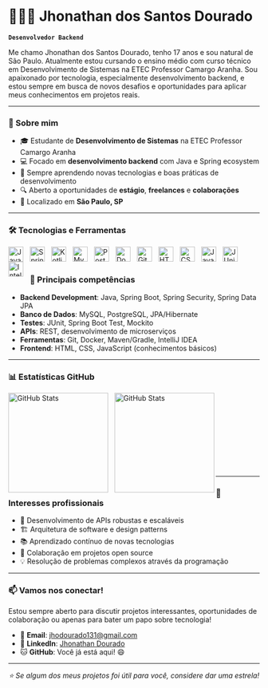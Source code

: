 # 👨🏻‍💻 Jhonathan dos Santos Dourado

**`Desenvolvedor Backend`**

Me chamo Jhonathan dos Santos Dourado, tenho 17 anos e sou natural de São Paulo. Atualmente estou cursando o ensino médio com curso técnico em Desenvolvimento de Sistemas na ETEC Professor Camargo Aranha. Sou apaixonado por tecnologia, especialmente desenvolvimento backend, e estou sempre em busca de novos desafios e oportunidades para aplicar meus conhecimentos em projetos reais.

---

### 🚀 Sobre mim

- 🎓 Estudante de **Desenvolvimento de Sistemas** na ETEC Professor Camargo Aranha
- 💻 Focado em **desenvolvimento backend** com Java e Spring ecosystem
- 🌱 Sempre aprendendo novas tecnologias e boas práticas de desenvolvimento
- 🔍 Aberto a oportunidades de **estágio**, **freelances** e **colaborações**
- 📍 Localizado em **São Paulo, SP**

---

### 🛠️ Tecnologias e Ferramentas

<img 
    align="left" 
    alt="Java"
    title="Java" 
    width="30px" 
    style="padding-right: 10px;" 
    src="https://cdn.jsdelivr.net/gh/devicons/devicon@latest/icons/java/java-original.svg" 
/>
<img 
    align="left" 
    alt="Spring"
    title="Spring" 
    width="30px" 
    style="padding-right: 10px;" 
    src="https://cdn.jsdelivr.net/gh/devicons/devicon@latest/icons/spring/spring-original.svg" 
/>
<img 
    align="left" 
    alt="Kotlin"
    title="Kotlin" 
    width="30px" 
    style="padding-right: 10px;" 
    src="https://cdn.jsdelivr.net/gh/devicons/devicon@latest/icons/kotlin/kotlin-original.svg" 
/>
<img 
    align="left" 
    alt="MySQL"
    title="MySQL" 
    width="30px" 
    style="padding-right: 10px;" 
    src="https://cdn.jsdelivr.net/gh/devicons/devicon@latest/icons/mysql/mysql-original.svg" 
/>
<img 
    align="left" 
    alt="PostgreSQL"
    title="PostgreSQL" 
    width="30px" 
    style="padding-right: 10px;" 
    src="https://cdn.jsdelivr.net/gh/devicons/devicon@latest/icons/postgresql/postgresql-original.svg" 
/>
<img 
    align="left" 
    alt="Docker"
    title="Docker" 
    width="30px" 
    style="padding-right: 10px;" 
    src="https://cdn.jsdelivr.net/gh/devicons/devicon@latest/icons/docker/docker-original.svg" 
/>
<img 
    align="left" 
    alt="Git" 
    title="Git"
    width="30px" 
    style="padding-right: 10px;" 
    src="https://cdn.jsdelivr.net/gh/devicons/devicon@latest/icons/git/git-original.svg" 
/>
<img 
    align="left" 
    alt="HTML"
    title="HTML" 
    width="30px" 
    style="padding-right: 10px;" 
    src="https://cdn.jsdelivr.net/gh/devicons/devicon@latest/icons/html5/html5-original.svg" 
/>
<img 
    align="left" 
    alt="CSS" 
    title="CSS"
    width="30px" 
    style="padding-right: 10px;" 
    src="https://cdn.jsdelivr.net/gh/devicons/devicon@latest/icons/css3/css3-original.svg" 
/>
<img 
    align="left" 
    alt="JavaScript" 
    title="JavaScript"
    width="30px" 
    style="padding-right: 10px;" 
    src="https://cdn.jsdelivr.net/gh/devicons/devicon@latest/icons/javascript/javascript-original.svg" 
/>
<img 
    align="left" 
    alt="JUnit"
    title="JUnit" 
    width="30px" 
    style="padding-right: 10px;" 
    src="https://cdn.jsdelivr.net/gh/devicons/devicon@latest/icons/junit/junit-original.svg" 
/>
<img 
    align="left" 
    alt="IntelliJ IDEA"
    title="IntelliJ IDEA" 
    width="30px" 
    style="padding-right: 10px;" 
    src="https://cdn.jsdelivr.net/gh/devicons/devicon@latest/icons/intellij/intellij-original.svg" 
/>

<br/>
<br/>

### 🎯 Principais competências

- **Backend Development**: Java, Spring Boot, Spring Security, Spring Data JPA
- **Banco de Dados**: MySQL, PostgreSQL, JPA/Hibernate
- **Testes**: JUnit, Spring Boot Test, Mockito
- **APIs**: REST, desenvolvimento de microserviços
- **Ferramentas**: Git, Docker, Maven/Gradle, IntelliJ IDEA
- **Frontend**: HTML, CSS, JavaScript (conhecimentos básicos)

---

### 📊 Estatísticas GitHub

<p>
  <img 
    align="left" 
    alt="GitHub Stats" 
    height="200" 
    style="padding-right: 10px;" 
    src="https://github-readme-stats.vercel.app/api?username=Jhowzxcv&show_icons=true&theme=tokyonight&include_all_commits=true&locale=pt-br" 
  />

<img 
      align="left" 
      alt="GitHub Stats" 
      height="200" 
      src="https://github-readme-stats.vercel.app/api/top-langs/?username=Jhowzxcv&theme=tokyonight&layout=compact&custom_title=Tecnologias&langs_count=9" 
  />

</p>

<br/>
<br/>
<br/>
<br/>
<br/>
<br/>
<br/>
<br/>
<br/>

---

### 💼 Interesses profissionais

- 🔧 Desenvolvimento de APIs robustas e escaláveis
- 🏗️ Arquitetura de software e design patterns
- 📚 Aprendizado contínuo de novas tecnologias
- 🤝 Colaboração em projetos open source
- 💡 Resolução de problemas complexos através da programação

---

### 📫 Vamos nos conectar!

Estou sempre aberto para discutir projetos interessantes, oportunidades de colaboração ou apenas para bater um papo sobre tecnologia!

- 📧 **Email**: jhodourado131@gmail.com
- 💼 **LinkedIn**: [Jhonathan Dourado](https://www.linkedin.com/in/jhonathan-dourado-846239324/)
- 🐱 **GitHub**: Você já está aqui! 😄

---

<div align="center">
  <i>⭐ Se algum dos meus projetos foi útil para você, considere dar uma estrela!</i>
</div>
